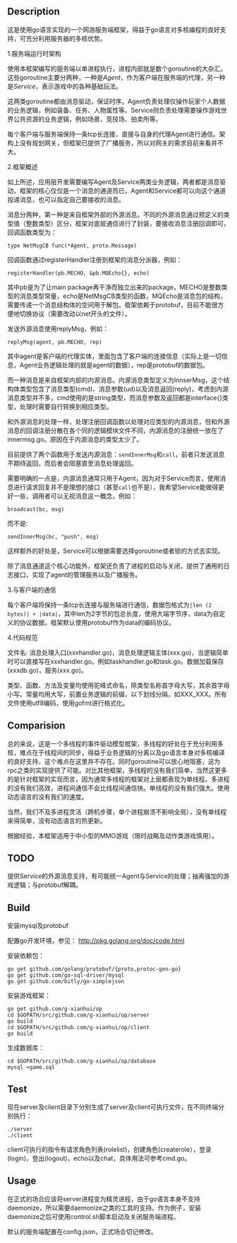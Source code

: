 ## Description

这是使用go语言实现的一个网游服务端框架，得益于go语言对多核编程的良好支持，可充分利用服务器的多核优势。

1.服务端运行时架构

使用本框架编写的服务端以单进程执行，进程内部就是数个goroutine的大杂汇。这些goroutine主要分两种，一种是*Agent*，作为客户端在服务端的代理，另一种是*Service*，表示游戏中的各种基础玩法。

这两类goroutine都由消息驱动，保证时序。Agent负责处理仅操作玩家个人数据的业务逻辑，例如装备、任务、人物属性等。Service则负责处理需要操作游戏世界公共资源的业务逻辑，例如场景、竞技场、拍卖所等。

每个客户端与服务端保持一条tcp长连接，直接与自身的代理Agent进行通信。架构上没有规划网关，但框架已提供了广播服务，所以对网关的需求目前来看并不大。

2.框架概述

如上所述，应用层开发需要编写Agent及Service两类业务逻辑，两者都是消息驱动，框架的核心仅仅是一个消息的通道而已，Agent和Service都可以向这个通道投递消息，也可以指定自己要接收的消息。

消息分两种，第一种是来自框架外部的外源消息。不同的外源消息通过预定义的类型值（整数类型）区分，框架对底层通信进行了封装，要接收消息注册回调即可，回调函数类型为：
```
type NetMsgCB func(*Agent, proto.Message)
```
回调函数通过registerHandler注册到框架的消息分派器，例如：
```
registerHandler(pb.MECHO, &pb.MQEcho{}, echo)
```
其中pb是为了让main package再干净而独立出来的package，MECHO是整数类型的消息类型常量，echo是NetMsgCB类型的函数，MQEcho是消息包的结构，需要传递一个消息结构体的空间用于解包。框架依赖于protobuf，目前不能很方便地切换协议（需要改动以net开头的文件）。

发送外源消息使用replyMsg，例如：
```
replyMsg(agent, pb.MECHO, rep)
```
其中agent是客户端的代理实体，里面包含了客户端的连接信息（实际上是一切信息，Agent业务逻辑处理的就是agent的数据），rep是protobuf的数据包。

而一种消息是来自框架内部的内源消息。内源消息类型定义为InnserMsg，这个结构体类型包含了消息类型(cmd)、消息参数(ud)以及消息返回(reply)，考虑到内源消息类型并不多，cmd使用的是string类型，而消息参数及返回都是interface{}类型，处理时需要自行转换到相应类型。

和外源消息的处理一样，处理注册回调函数以处理对应类型的内源消息，但和外源消息的回调注册分散在各个同的逻辑模块文件不同，内源消息的注册统一放在了innermsg.go。原因在于内源消息的类型太少了。

目前提供了两个函数用于发送内源消息：`sendInnerMsg`和`call`，前者只发送消息不期待返回，而后者会阻塞直至消息处理返回。

需要明确的一点是，内源消息通常只用于Agent，因为对于Service而言，使用消息进行请求回复并不是理想的接口（甚至`call`也不是），我希望Service能做得更好一些，调用者可以无视消息这一概念，例如：
```
broadcast(bc, msg)
```
而不是:
```
sendInnerMsg(bc, "push", msg)
```
这样额外的好处是，Service可以根据需要选择goroutine或者锁的方式去实现。

除了消息通道这个核心功能外，框架还负责了进程的启动与关闭，提供了通用的日志接口，实现了agent的管理服务以及广播服务。

3.与客户端的通信

每个客户端将保持一条tcp长连接与服务端进行通信，数据包格式为`|len (2 bytes)| + |data|`，其中len为2字节的包总长度，使用大端字节序，data为自定义的协议数据，框架默认使用protobuf作为data的编码协议。

4.代码规范

文件名: 消息处理入口(xxxhandler.go)，消息处理逻辑主体(xxx.go)，当逻辑简单时可以直接写在xxxhandler.go。例如taskhandler.go和task.go。数据加载保存(xxxdb.go)，服务(xxx.go)。

类型、函数、方法及变量均使用驼峰式命名，除类型名称首字母大写，其余首字母小写。常量均用大写，前置业务逻辑的前缀，以下划线分隔，如XXX_XXX。所有文件使用utf8编码，使用gofmt进行格式化。

## Comparision
总的来说，这是一个多线程的事件驱动模型框架，多线程的好处在于充分利用多核，难点在于线程间的同步，得益于业务逻辑的分离以及go语言本身对多核编译的良好支持，这个难点在这里并不存在。同时goroutine可以放心地阻塞，这为rpc之类的实现提供了可能。对比其他框架，多线程的没有我们简单，当然这更多的是针对框架的实现而言，因为通常多线程的框架对上层都表现为单线程。多进程的没有我们高效，进程间通信不会比线程间通信快。单线程的没有我们强大。使用动态语言的没有我们的速度。

当然，我们不及多进程灵活（跨机步骤，单个进程崩溃不影响全局），没有单线程来得简单，没有动态语言的热更新。

根据经验，本框架适用于中小型的MMO游戏（限时战略及动作类游戏慎用）。

## TODO
提供Service的外源消息支持，有可能统一Agent与Service的处理；抽离强加的游戏逻辑；与protobuf解耦。

## Build

安装mysql及protobuf

配置go开发环境，参见：
http://pkg.golang.org/doc/code.html

安装依赖包：
```
go get github.com/golang/protobuf/{proto,protoc-gen-go}
go get github.com/go-sql-driver/mysql
go get github.com/bitly/go-simplejson
```
安装游戏框架：
```
go get github.com/g-xianhui/op
cd $GOPATH/src/github.com/g-xianhui/op/server
go build
cd $GOPATH/src/github.com/g-xianhui/op/client
go build
```
生成数据库：
```
cd $GOPATH/src/github.com/g-xianhui/op/database
mysql <game.sql
```

## Test

现在server及client目录下分别生成了server及client可执行文件，在不同终端分别执行：
```
./server
./client
```
client可执行的指令有请求角色列表(rolelist)，创建角色(createrole），登录(login)，登出(logout)，echo以及chat，具体用法可参考cmd.go。

## Usage
在正式的场合应该将server进程变为精灵进程，由于go语言本身不支持daemonize，所以需要daemonize之类的工具的支持。作为例子，安装daemonize之后可使用control.sh脚本启动及关闭服务端进程。

默认的服务端配置在config.json，正式场合切记修改。

